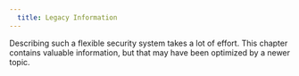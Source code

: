 ```yaml
---
  title: Legacy Information
---
```

Describing such a flexible security system takes a lot of effort. This chapter contains valuable information, but that may have been optimized by a newer topic. 
